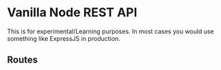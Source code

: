 # Vanilla Node REST API

This is for experimental/Learning purposes. In most cases you would use something like ExpressJS in production.

## Routes